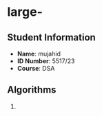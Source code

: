 # large-
## Student Information
- **Name**: mujahid
- **ID Number**: 5517/23
- **Course**: DSA

## Algorithms
1. 
